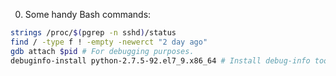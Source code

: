0. Some handy Bash commands:

```bash
strings /proc/$(pgrep -n sshd)/status
find / -type f ! -empty -newerct "2 day ago"
gdb attach $pid # For debugging purposes.
debuginfo-install python-2.7.5-92.el7_9.x86_64 # Install debug-info tools.
```
